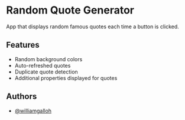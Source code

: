
# Random Quote Generator

App that displays random famous quotes each time a button is clicked.


## Features

- Random background colors
- Auto-refreshed quotes
- Duplicate quote detection
- Additional properties displayed for quotes


## Authors

- [@williamgalloh](https://github.com/williamgalloh)


